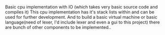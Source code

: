Basic cpu implementation with IO (which takes very basic source code and compiles it)
This cpu implementation has it's stack lists within and can be used for further development. And to build a basic virtual machine or basic language(need of lexer, I'd include lexer and even a gui to this project) there are bunch of other components to be implemented..

